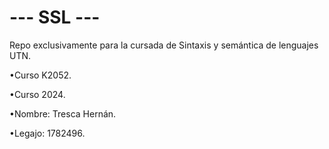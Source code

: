 # --- SSL ---
Repo exclusivamente para la cursada de Sintaxis y semántica de lenguajes UTN.

•Curso K2052. 

•Curso 2024.

•Nombre: Tresca Hernán.

•Legajo: 1782496.
